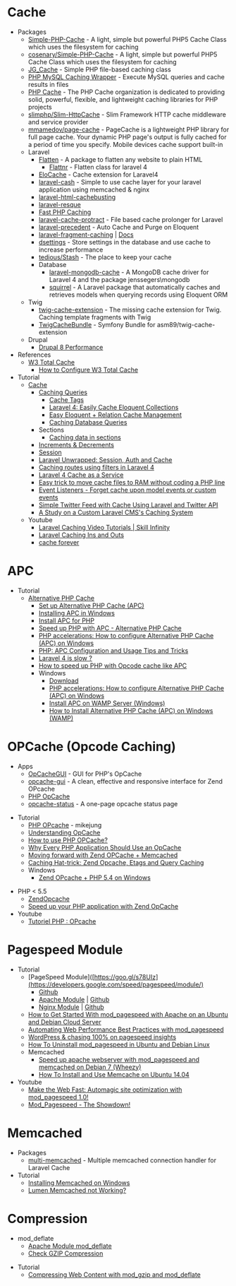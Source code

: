 # Cache
* Packages
    - [Simple-PHP-Cache](http://goo.gl/5KY6Rg) - A light, simple but powerful PHP5 Cache Class which uses the filesystem for caching
    - [cosenary/Simple-PHP-Cache](https://goo.gl/cO44z4) - A light, simple but powerful PHP5 Cache Class which uses the filesystem for caching
    - [JG_Cache](https://goo.gl/RDLsIa) - Simple PHP file-based caching class
    - [PHP MySQL Caching Wrapper](http://goo.gl/E6Rh7r) - Execute MySQL queries and cache results in files
    - [PHP Cache](http://goo.gl/43JT3F) - The PHP Cache organization is dedicated to providing solid, powerful, flexible, and lightweight caching libraries for PHP projects
    - [slimphp/Slim-HttpCache](https://goo.gl/8Q3nhJ) - Slim Framework HTTP cache middleware and service provider
    - [mmamedov/page-cache](https://goo.gl/lzJsuK) - PageCache is a lightweight PHP library for full page cache. Your dynamic PHP page's output is fully cached for a period of time you specify. Mobile devices cache support built-in
    - Laravel
        - [Flatten](http://goo.gl/Wf7JeN) - A package to flatten any website to plain HTML
            - [Flattnr](http://goo.gl/mcZd1G) - Flatten class for laravel 4
        - [EloCache](http://goo.gl/feJWAh) - Cache extension for Laravel4
        - [laravel-cash](http://goo.gl/EIBi7J) - Simple to use cache layer for your laravel application using memcached & nginx
        - [laravel-html-cachebusting](http://goo.gl/YKFNyn)
        - [laravel-resque](http://goo.gl/TLHpso)
        - [Fast PHP Caching](http://www.phpfastcache.com/)
        - [laravel-cache-protract](http://goo.gl/vm3wvv) - File based cache prolonger for Laravel
        - [laravel-precedent](http://goo.gl/JHr3yw) - Auto Cache and Purge on Eloquent
        - [laravel-fragment-caching](http://goo.gl/9YiV8r) | [Docs](http://goo.gl/egCpY7)
        - [dsettings](http://goo.gl/mf8lB3) - Store settings in the database and use cache to increase performance
        - [tedious/Stash](https://goo.gl/wHsKUy) - The place to keep your cache
        - Database
            - [laravel-mongodb-cache](http://goo.gl/sg1pyh) - A MongoDB cache driver for Laravel 4 and the package jenssegers\mongodb
            - [squirrel](https://goo.gl/xXwAei) - A Laravel package that automatically caches and retrieves models when querying records using Eloquent ORM
    - Twig
        - [twig-cache-extension](https://goo.gl/5DNvOU) - The missing cache extension for Twig. Caching template fragments with Twig
        - [TwigCacheBundle](https://goo.gl/eAEa8W) - Symfony Bundle for asm89/twig-cache-extension
    - Drupal
        - [Drupal 8 Performance](https://www.youtube.com/playlist?list=PLtaXuX0nEZk9Xr-AIOUwZLe2wLzopFHEy)
* References
    - [W3 Total Cache](http://goo.gl/NvouBd)
        - [How to Configure W3 Total Cache](http://youtu.be/az7X-SyPe0I)
* Tutorial
    - [Cache](http://laravel.com/docs/cache)
        - [Caching Queries](http://goo.gl/5uoeiK)
            - [Cache Tags](http://goo.gl/KHMHor)
            - [Laravel 4: Easily Cache Eloquent Collections](http://goo.gl/gEYfWj)
            - [Easy Eloquent + Relation Cache Management](http://goo.gl/StZZbk)
            - [Caching Database Queries](http://goo.gl/d1Ubc0)
        - Sections
            - [Caching data in sections](http://goo.gl/0mX8vC)
        - [Increments & Decrements](http://goo.gl/PIze1y)
        - [Session](http://laravel.com/docs/session)
        - [Laravel Unwrapped: Session, Auth and Cache](http://goo.gl/5e1K7F)
        - [Caching routes using filters in Laravel 4](http://goo.gl/0tD7tJ)
        - [Laravel 4 Cache as a Service](http://goo.gl/qgWket)
        - [Easy trick to move cache files to RAM without coding a PHP line](http://goo.gl/KBypdX)
        - [Event Listeners - Forget cache upon model events or custom events](http://goo.gl/l1lmCn)
        - [Simple Twitter Feed with Cache Using Laravel and Twitter API](http://goo.gl/kii4vm)
        - [A Study on a Custom Laravel CMS's Caching System](http://goo.gl/rPUVDs)
    - Youtube
        - [Laravel Caching Video Tutorials  | Skill Infinity](http://goo.gl/KXflKV)
        - [Laravel Caching Ins and Outs](http://youtu.be/Hl4-dftfc0o)
        - [cache forever](http://youtu.be/MgdHkY0yfNw)
# APC
* Tutorial
    - [Alternative PHP Cache](http://goo.gl/tpIbvh)
        - [Set up Alternative PHP Cache (APC)](http://goo.gl/CElOz6)
        - [Installing APC in Windows](http://goo.gl/WdsjSM)
        - [Install APC for PHP](http://goo.gl/OcjIsn)
        - [Speed up PHP with APC - Alternative PHP Cache](http://goo.gl/2ZZKcs)
        - [PHP accelerations: How to configure Alternative PHP Cache (APC) on Windows](http://goo.gl/QUtUCI)
        - [PHP: APC Configuration and Usage Tips and Tricks](http://goo.gl/kWVvRb)
        - [Laravel 4 is slow ?](http://goo.gl/jRiWzo)
        - [How to speed up PHP with Opcode cache like APC](http://goo.gl/f5ApU1)
        - Windows
            - [Download](http://goo.gl/5gVU5t)
            - [PHP accelerations: How to configure Alternative PHP Cache (APC) on Windows](http://goo.gl/RMf6aP)
            - [Install APC on WAMP Server (Windows)](http://goo.gl/BNK8bJ)
            - [How to Install Alternative PHP Cache (APC) on Windows (WAMP)](http://goo.gl/nGyw6e)
# OPCache (Opcode Caching)
- Apps
    - [OpCacheGUI](http://goo.gl/qnkMks) - GUI for PHP's OpCache
    - [opcache-gui](https://goo.gl/pu8AY2) - A clean, effective and responsive interface for Zend OPcache
    - [PHP OpCache](http://goo.gl/Le9IUS)
    - [opcache-status](https://goo.gl/31LVkd) - A one-page opcache status page
* Tutorial
    - [PHP OPcache](http://goo.gl/y4LzEg) - mikejung
    - [Understanding OpCache](http://goo.gl/Mjq8fr)
    - [How to use PHP OPCache?](http://goo.gl/ZkaMuZ)
    - [Why Every PHP Application Should Use an OpCache](http://goo.gl/sVzHuo)
    - [Moving forward with Zend OPCache + Memcached](http://goo.gl/kJSbCd)
    - [Caching Hat-trick: Zend Opcache, Etags and Query Caching](http://goo.gl/76SHfE)
    - Windows
        - [Zend OPcache + PHP 5.4 on Windows](http://goo.gl/OwGyU8)
- PHP < 5.5
    - [ZendOpcache](http://goo.gl/yJQjxJ)
    - [Speed up your PHP application with Zend OpCache](http://goo.gl/i6x5gk)
- Youtube
    - [Tutoriel PHP : OPcache](https://youtu.be/saLUiJXd8ew)
# Pagespeed Module
* Tutorial
    - [PageSpeed Module]([https://goo.gl/s78UIz](https://developers.google.com/speed/pagespeed/module/)
        - [Github](https://github.com/pagespeed)
        - [Apache Module](http://modpagespeed.com/) | [Github](https://github.com/pagespeed/mod_pagespeed)
        - [Nginx Module](http://ngxpagespeed.com/) | [Github](https://github.com/pagespeed/ngx_pagespeed)
    - [How to Get Started With mod_pagespeed with Apache on an Ubuntu and Debian Cloud Server](https://goo.gl/VbsLHF)
    - [Automating Web Performance Best Practices with mod_pagespeed](http://goo.gl/WRXJbi)
    - [WordPress & chasing 100% on pagespeed insights](https://goo.gl/8UdMzY)
    - [How To Uninstall mod_pagespeed in Ubuntu and Debian Linux](https://goo.gl/jyCS4I)
    - Memcached
        - [Speed up apache webserver with mod_pagespeed and memcached on Debian 7 (Wheezy)](https://goo.gl/VJj1ID)
        - [How To Install and Use Memcache on Ubuntu 14.04](https://goo.gl/73gjEi)
* Youtube
    - [Make the Web Fast: Automagic site optimization with mod_pagespeed 1.0!](https://youtu.be/6uCAdQSHhmA)
    - [Mod_Pagespeed - The Showdown!](https://youtu.be/SwrgIV5miNA)
# Memcached
* Packages
    - [multi-memcached](http://goo.gl/JsbrEg) - Multiple memcached connection handler for Laravel Cache
* Tutorial
    - [Installing Memcached on Windows](https://goo.gl/LYdHlz)
    - [Lumen Memcached not Working?](https://goo.gl/tZ9ydZ)
# Compression
- mod_deflate
    - [Apache Module mod_deflate](http://httpd.apache.org/docs/2.0/mod/mod_deflate.html)
    - [Check GZIP Compression](http://www.giftofspeed.com/gzip-test/)
* Tutorial
    - [Compressing Web Content with mod_gzip and mod_deflate](http://goo.gl/gHUZ4L)
